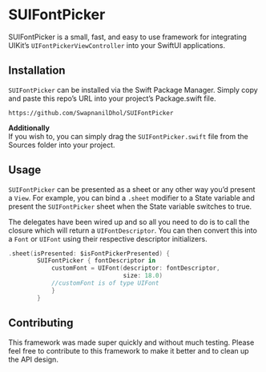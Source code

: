 # SUIFontPicker 
SUIFontPicker is a small, fast, and easy to use framework for integrating UIKit’s `UIFontPickerViewController` into your SwiftUI applications. 

## Installation
`SUIFontPicker` can be installed via the Swift Package Manager. Simply copy and paste this repo’s URL into your  project’s Package.swift file. 
```
https://github.com/SwapnanilDhol/SUIFontPicker
```
**Additionally**\
If you wish to, you can simply drag the `SUIFontPicker.swift` file from the Sources folder into your project. 

## Usage
`SUIFontPicker` can be presented as a sheet or any other way you’d present a `View`. For example, you can bind a `.sheet` modifier to a State variable and present the `SUIFontPicker` sheet when the State variable switches to true. 

The delegates have been wired up and so all you need to do is to call the closure which will return a `UIFontDescriptor`. You can then convert this into a `Font` or `UIFont` using their respective descriptor initializers. 

```swift
.sheet(isPresented: $isFontPickerPresented) {
        SUIFontPicker { fontDescriptor in
            customFont = UIFont(descriptor: fontDescriptor,
                                size: 18.0)
            //customFont is of type UIFont
            }
        }
```

## Contributing 
This framework was made super quickly and without much testing. Please feel free to contribute to this framework to make it better and to clean up the API design. 


